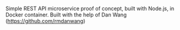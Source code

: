 Simple REST API microservice proof of concept, built with Node.js, in Docker container.
Built with the help of Dan Wang (https://github.com/rmdanwang)

